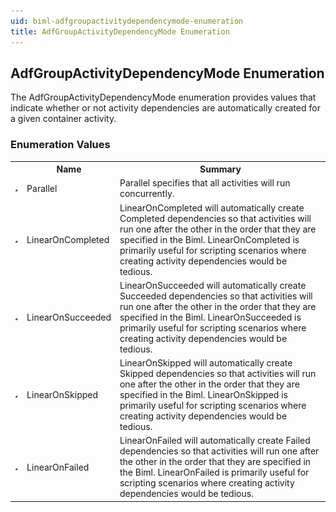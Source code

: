 ```yaml
---
uid: biml-adfgroupactivitydependencymode-enumeration
title: AdfGroupActivityDependencyMode Enumeration
---
```


## AdfGroupActivityDependencyMode Enumeration

<div class="LanguageSummary"><div class ="SummaryItem">The AdfGroupActivityDependencyMode enumeration provides values that indicate whether or not activity dependencies are automatically created for a given container activity.</div></div>
<div class="EnumValueGroup">

### Enumeration Values

<table id="EnumValue" class="MemberList"><tbody><tr><th class="MemberTypeIconColumnHeader">&nbsp;</th><th class="MemberNameColumnHeader">Name</th><th class="MemberSummaryColumnHeader">Summary</th></tr><tr class="cd0"><td align="center" class="MemberTypeIcon"><img src="enumValue.png"></img></td><td class="MemberName">Parallel</td><td class="MemberSummary"><div class ="SummaryItem">Parallel specifies that all activities will run concurrently.</div></td></tr><tr class="cd1"><td align="center" class="MemberTypeIcon"><img src="enumValue.png"></img></td><td class="MemberName">LinearOnCompleted</td><td class="MemberSummary"><div class ="SummaryItem">LinearOnCompleted will automatically create Completed dependencies so that activities will run one after the other in the order that they are specified in the Biml. LinearOnCompleted is primarily useful for scripting scenarios where creating activity dependencies would be tedious.</div></td></tr><tr class="cd0"><td align="center" class="MemberTypeIcon"><img src="enumValue.png"></img></td><td class="MemberName">LinearOnSucceeded</td><td class="MemberSummary"><div class ="SummaryItem">LinearOnSucceeded will automatically create Succeeded dependencies so that activities will run one after the other in the order that they are specified in the Biml. LinearOnSucceeded is primarily useful for scripting scenarios where creating activity dependencies would be tedious.</div></td></tr><tr class="cd1"><td align="center" class="MemberTypeIcon"><img src="enumValue.png"></img></td><td class="MemberName">LinearOnSkipped</td><td class="MemberSummary"><div class ="SummaryItem">LinearOnSkipped will automatically create Skipped dependencies so that activities will run one after the other in the order that they are specified in the Biml. LinearOnSkipped is primarily useful for scripting scenarios where creating activity dependencies would be tedious.</div></td></tr><tr class="cd0"><td align="center" class="MemberTypeIcon"><img src="enumValue.png"></img></td><td class="MemberName">LinearOnFailed</td><td class="MemberSummary"><div class ="SummaryItem">LinearOnFailed will automatically create Failed dependencies so that activities will run one after the other in the order that they are specified in the Biml. LinearOnFailed is primarily useful for scripting scenarios where creating activity dependencies would be tedious.</div></td></tr></tbody></table>
</div>